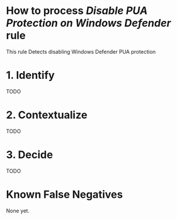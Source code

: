 # How to process *Disable PUA Protection on Windows Defender* rule
This rule Detects disabling Windows Defender PUA protection

# 1. Identify
TODO

# 2. Contextualize
TODO

# 3. Decide
TODO

# Known False Negatives
None yet.

